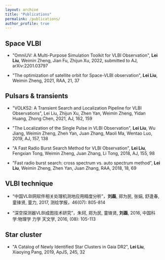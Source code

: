 ```yaml
---
layout: archive
title: "Publications"
permalink: /publications/
author_profile: true
---
```


## Space VLBI

-  "OmniUV: A Multi-Purpose Simulation Toolkit for VLBI Observation", **Lei Liu**, Weimin Zheng, Jian Fu, Zhijun Xu, 2022, submitted to AJ, arXiv:2201.03797

- "The optimization of satellite orbit for Space-VLBI observation", **Lei Liu**, Weimin Zheng, 2021, RAA, 21, 37

## Pulsars & transients

- "VOLKS2: A Transient Search and Localization Pipeline for VLBI Observations", Lei Liu, Zhijun Xu, Zhen Yan, Weimin Zheng, Yidan Huang, Zhong Chen, 2021, AJ, 162, 159

- "The Localization of the Single Pulse in VLBI Observation", **Lei Liu**, Wu Jiang, Weimin Zheng, Zhen Yan, Juan Zhang, Maoli Ma, Wentao Luo, 2019, AJ, 157, 138

- "A Fast Radio Burst Search Method for VLBI Observation", **Lei Liu**, Fengxian Tong, Weimin Zheng, Juan Zhang, Li Tong, 2018, AJ, 155, 98

- "Fast radio burst search: cross spectrum vs. auto spectrum method", **Lei Liu**, Weimin Zheng, Zhen Yan, Juan Zhang, RAA, 2018, 18, 69

## VLBI technique

- “中国VLBI网软件相关处理机测地应用精度分析”，**刘磊**, 郑为民, 张娟, 舒逢春, 童锋贤, 童力, 2017, 测绘学报，46(07): 805-814

- “深空探测器VLBI成图技术研究”，朱珂, 郑为民, 童锋贤, **刘磊**, 2016, 中国科学:物理学 力学 天文学, 2016, (08): 105-113

## Star cluster
- "A Catalog of Newly Identified Star Clusters in Gaia DR2", **Lei Liu**, Xiaoying Pang, 2019, ApJS, 245, 32